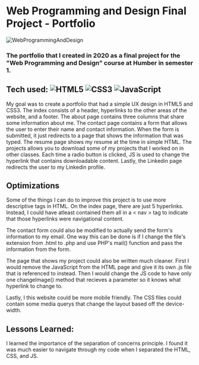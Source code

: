 # Web Programming and Design Final Project - Portfolio
![WebProgrammingAndDesign](https://user-images.githubusercontent.com/101066826/191893143-e11fbfed-f4ba-4f91-a7b8-24f8e921d50a.png)

### The portfolio that I created in 2020 as a final project for the "Web Programming and Design" course at Humber in semester 1.

## Tech used: ![HTML5](https://img.shields.io/badge/html5-%23E34F26.svg?style=for-the-badge&logo=html5&logoColor=white) ![CSS3](https://img.shields.io/badge/css3-%231572B6.svg?style=for-the-badge&logo=css3&logoColor=white) ![JavaScript](https://img.shields.io/badge/javascript-%23323330.svg?style=for-the-badge&logo=javascript&logoColor=%23F7DF1E)
My goal was to create a portfolio that had a simple UX design in HTML5 and CSS3. The index consists of a header, hyperlinks to the other areas of the website, and a footer. The about page contains three columns that share some information about me. The contact page contains a form that allows the user to enter their name and contact information. When the form is submitted, it just redirects to a page that shows the information that was typed. The resume page shows my resume at the time in simple HTML. The projects allows you to download some of my projects that I worked on in other classes. Each time a radio button is clicked, JS is used to change the hyperlink that contains downloadable content. Lastly, the Linkedin page redirects the user to my Linkedin profile.

## Optimizations
Some of the things I can do to improve this project is to use more descriptive tags in HTML. On the index page, there are just 5 hyperlinks. Instead, I could have atleast contained them all in a < nav > tag to indicate that those hyperlinks were navigational content. 

The contact form could also be modified to actually send the form's information to my email. One way this can be done is if I change the file's extension from .html to .php and use PHP's mail() function and pass the information from the form. 

The page that shows my project could also be written much cleaner. First I would remove the JavaScript from the HTML page and give it its own .js file that is referenced to instead. Then I would change the JS code to have only one changeImage() method that recieves a parameter so it knows what hyperlink to change to. 

Lastly, I this website could be more mobile friendly. The CSS files could contain some media querys that change the layout based off the device-width.

## Lessons Learned:
I learned the importance of the separation of concerns principle. I found it was much easier to navigate through my code when I separated the HTML, CSS, and JS.
